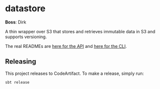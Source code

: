 # datastore

**Boss**: Dirk

A thin wrapper over S3 that stores and retrieves immutable data in S3 and supports versioning.

The real READMEs are [here for the API](datastore/README.md) and [here for the CLI](datastore-cli/README.md).

## Releasing

This project releases to CodeArtifact. To make a release, simply run:

```bash
sbt release
```
